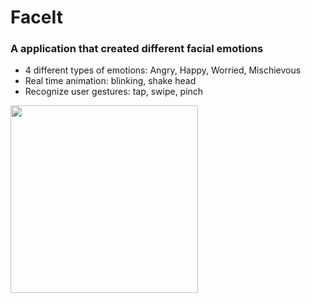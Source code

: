 # FaceIt

### A application that created different facial emotions

- 4 different types of emotions: Angry, Happy, Worried, Mischievous
- Real time animation: blinking, shake head
- Recognize user gestures: tap, swipe, pinch

<img src="https://cloud.githubusercontent.com/assets/17012052/22670833/bc005fcc-ecd3-11e6-83ee-1116555eba02.gif" width="300" />
